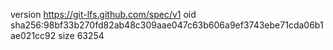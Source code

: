 version https://git-lfs.github.com/spec/v1
oid sha256:98bf33b270fd82ab48c309aae047c63b606a9ef3743ebe71cda06b1ae021cc92
size 63254
